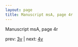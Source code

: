 ```yaml
---
layout: page
title: Manuscript msA, page 4r
---
```


Manuscript msA, page 4r

prev:  [3v](../3v) | next:  [4v](../4v)